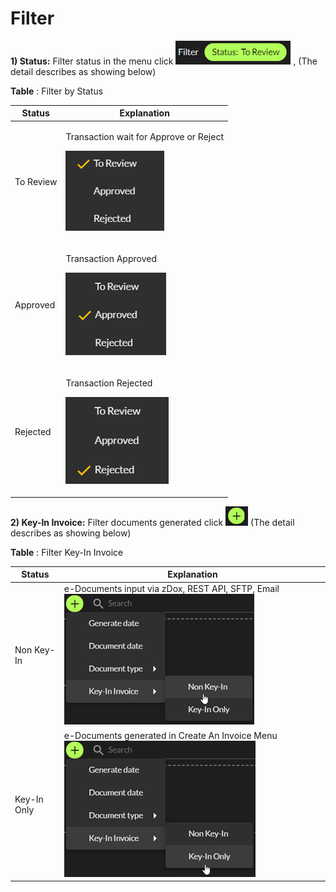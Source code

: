 # Filter

**1)  Status:** Filter status in the menu click ![](<../../.gitbook/assets/image (205).png>) , (The detail describes as showing below)

**Table** ‎: Filter by Status

| **Status** | **Explanation**                                                                                                                                    |
| ---------- | -------------------------------------------------------------------------------------------------------------------------------------------------- |
| To Review  | <p>Transaction wait for Approve or Reject</p><p><img src="../../.gitbook/assets/image (178).png" alt="Transaction wait for Approve or Reject"></p> |
| Approved   | <p>Transaction Approved</p><p><img src="../../.gitbook/assets/image (142).png" alt="Transaction Approved"></p>                                     |
| Rejected   | <p>Transaction Rejected</p><p><img src="../../.gitbook/assets/image (188).png" alt="Transaction Rejected"></p>                                     |



**2) Key-In Invoice:** Filter documents generated click  ![](<../../.gitbook/assets/image (217).png>) (The detail describes as showing below)

**Table** ‎: Filter Key-In Invoice

| Status      | Explanation                                                                                                                                     |
| ----------- | ----------------------------------------------------------------------------------------------------------------------------------------------- |
| Non Key-In  | e-Documents input via zDox, REST API, SFTP, Email ![e-Documents input via zDox, REST API, SFTP, Email](<../../.gitbook/assets/image (149).png>) |
| Key-In Only | e-Documents generated in Create An Invoice Menu ![e-Documents generated in Create An Invoice Menu](<../../.gitbook/assets/image (226).png>)     |
